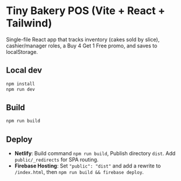 # Tiny Bakery POS (Vite + React + Tailwind)

Single-file React app that tracks inventory (cakes sold by slice), cashier/manager roles, a Buy 4 Get 1 Free promo, and saves to localStorage.

## Local dev
```bash
npm install
npm run dev
```

## Build
```bash
npm run build
```

## Deploy
- **Netlify**: Build command `npm run build`, Publish directory `dist`. Add `public/_redirects` for SPA routing.
- **Firebase Hosting**: Set `"public": "dist"` and add a rewrite to `/index.html`, then `npm run build && firebase deploy`.
